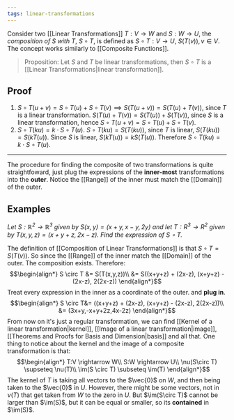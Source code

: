 ```yaml
---
tags: linear-transformations
---
```

Consider two [[Linear Transformations]] $T:V \rightarrow W$ and $S:W\rightarrow U$, the *composition of $S$ with $T$*, $S\circ T$, is defined as $S \circ T : V \rightarrow U$, $S(T(v)), v \in V$. The concept works similarly to [[Composite Functions]].

> Proposition: Let $S$ and $T$ be linear transformations, then $S\circ T$ is a [[Linear Transformations|linear transformation]]. 
## Proof
1. $S\circ T (u+v) = S\circ T(u) + S \circ T(v) \implies S(T(u+v))= S(T(u) + T(v))$, since $T$ is a linear transformation. $S(T(u) + T(v)) = S(T(u)) + S(T(v))$, since $S$ is a linear transformation, hence $S\circ T(u+v) = S\circ T(u) + S\circ T(v)$.
2. $S\circ T(ku) = k\cdot S\circ T(u)$. $S\circ T(ku) = S(T(ku))$, since $T$ is linear, $S(T(ku)) = S(kT(u)).$ Since $S$ is linear, $S(kT(u)) = kS(T(u))$. Therefore $S\circ T(ku) = k\cdot S\circ T(u)$.
___
The procedure for finding the composite of two transformations is quite straightfoward, just plug the expressions of the **inner-most** transformations into the **outer**. Notice the [[Range]] of the inner must match the [[Domain]] of the outer.
## Examples
*Let $S:\mathbb{R}^{2}\rightarrow \mathbb{R}^{3}$ given by $S(x,y)=(x+y,x-y,2y)$ and let $T:R^{3}\rightarrow R^{2}$ given by $T(x,y,z) = (x+y+z, 2x-z)$. Find the expression of $S\circ T$.*

The definition of [[Composition of Linear Transformations]] is that $S\circ T = S(T(v))$. So since the [[Range]] of the inner match the [[Domain]] of the outer. The composition exists. Therefore:
$$\begin{align*}
S \circ T &= S(T(x,y,z))\\
&= S((x+y+z) + (2x-z), (x+y+z) - (2x-z), 2(2x-z))
\end{align*}$$
Treat every expression in the inner as a coordinate of the outer. and **plug in**.
$$\begin{align*}
S \circ T&=  ((x+y+z) + (2x-z), (x+y+z) - (2x-z), 2(2x-z))\\
&= (3x+y,-x+y+2z,4x-2z) 
\end{align*}$$
From now on it's just a regular transformation, we can find [[Kernel of a linear transformation|kernel]], [[Image of a linear transformation|image]], [[Theorems and Proofs for Basis and Dimension|basis]] and all that. One thing to notice about the kernel and the image of a composite transformation is that:
$$\begin{align*}
T:V \rightarrow W\\
S:W \rightarrow U\\
\nu(S\circ T) \supseteq \nu(T)\\
\im(S \circ T) \subseteq \im(T)
\end{align*}$$
The kernel of $T$ is taking all vectors to the $\vec{0}$ on $W$, and then being taken to the $\vec{0}$ in $U$. However, there might be some vectors, not in $\nu(T)$ that get taken from $W$ to the zero in $U$.
But $\im(S\circ T)$ cannot be larger than $\im(S)$, but it can be equal or smaller, so its **contained** in $\im(S)$.








